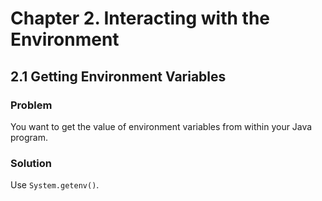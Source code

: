 # Chapter 2. Interacting with the Environment

## 2.1 Getting Environment Variables

### Problem

You want to get the value of environment variables from within your Java program.

### Solution

Use `System.getenv()`.
